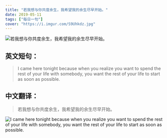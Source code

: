 ```yaml
---
title: "若我想与你共度余生，我希望我的余生尽早开始。"
date: 2019-05-11
tags: ["每日一句"]
cover: "https://i.imgur.com/S9Uhkdz.jpg"
---
```


![若我想与你共度余生，我希望我的余生尽早开始。](https://i.imgur.com/TFVbNCK.jpg)

## 英文短句：
> I came here tonight because when you realize you want to spend the rest of your life with somebody, you want the rest of your life to start as soon as possible.

<!--more-->

## 中文翻译：
> 若我想与你共度余生，我希望我的余生尽早开始。

![I came here tonight because when you realize you want to spend the rest of your life with somebody, you want the rest of your life to start as soon as possible.](https://i.imgur.com/EgyEPw2.jpg)

